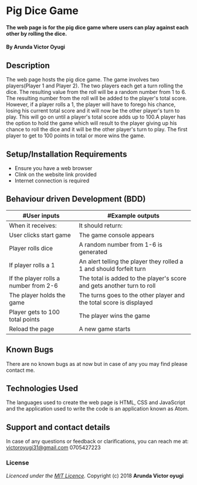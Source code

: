 # Pig Dice Game

#### The web page is for the pig dice game where users can play against each other by rolling the dice.

#### By **Arunda Victor Oyugi**

## Description
The web page hosts the pig dice game. The game involves two players(Player 1 and Player 2). The two players each get a turn rolling the dice. The resulting value from the roll will be a random number from 1 to 6. The resulting number from the roll will be added to the player's total score. However, if a player rolls a 1, the player will have to forego his chance, losing his current total score and it will now be the other player's turn to play. This will go on until a player's total score adds up to 100.A player has the option to hold the game which will result to the player giving up his chance to roll the dice and it will be the other player's turn to play. The first player to get to 100 points in total or more wins the game.  

## Setup/Installation Requirements
* Ensure you have a web browser
* Clink on the website link provided
* Internet connection is required

## Behaviour driven Development (BDD)
|#User inputs   |  #Example outputs |         
|---------------|-------------------|
|When it receives:               | It should return:                  |
| User clicks start game              | The game console appears                  |
| Player rolls dice              | A random number from 1-6 is generated                  |
| If player rolls a 1              | An alert telling the player they rolled a 1 and should forfeit turn                  |
| If the player rolls a number from 2-6               | The total is added to the player's score and gets another turn to roll                  |
|The player holds the game               | The turns goes to the other player and the total score is displayed                  |
| Player gets to 100 total points               | The player wins the game                  |
| Reload the page              | A new game starts                  |

## Known Bugs
There are no known bugs as at now but in case of any you may find please contact me.
## Technologies Used
The languages used to create the web page is HTML, CSS and JavaScript and the application used to write the code is an application known as Atom.
## Support and contact details
In case of any questions or feedback or clarifications, you can reach me at:
victoroyugi31@gmail.com
0705427223
### License
*Licenced under the [MIT Licence](Licence).*
Copyright (c) 2018 **Arunda Victor oyugi**
